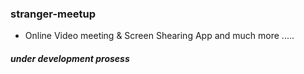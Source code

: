 ### stranger-meetup
- Online Video meeting &amp; Screen Shearing App and much more .....

##### under development prosess
